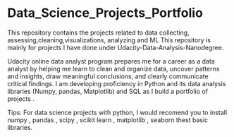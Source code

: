# Data_Science_Projects_Portfolio
This repository contains the projects related to data collecting, assessing,cleaning,visualizations, analyzing and ML
This repository is mainly for projects I have done under Udacity-Data-Analysis-Nanodegree.

Udacity online data analyst program prepares me for a career as a data analyst by helping me learn to clean and organize data, uncover patterns and insights, draw meaningful conclusions, and clearly communicate critical findings. I am developing proficiency in Python and its data analysis libraries (Numpy, pandas, Matplotlib) and SQL as I build a portfolio of projects .

Tips: For data science projects with python, I would recomend you to install numpy , pandas , scipy , scikit learn , matplotlib , seaborn thest basic libraries.
